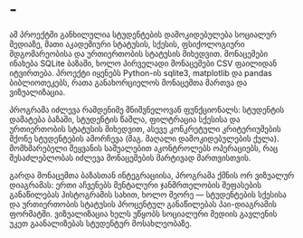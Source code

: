 # -
ამ პროექტში განხილულია სტუდენტების დამოკიდებულება სოციალურ მედიაზე, მათი აკადემიური სტატუსის, სქესის, ფსიქოლოგიური მდგომარეობისა და ურთიერთობის სტატუსის მიხედვით. მონაცემები ინახება SQLite ბაზაში, ხოლო პირველადი მონაცემები CSV ფაილიდან იტვირთება. პროექტი იყენებს Python-ის sqlite3, matplotlib და pandas ბიბლიოთეკებს, რათა განახორციელოს მონაცემთა მართვა და ვიზუალიზაცია.

პროგრამა იძლევა რამდენიმე მნიშვნელოვან ფუნქციონალს: სტუდენტის დამატება ბაზაში, სტუდენტის წაშლა, ფილტრაცია სქესისა და ურთიერთობის სტატუსის მიხედვით, ასევე კონკრეტული კრიტერიუმების მქონე სტუდენტების ამორჩევა (მაგ. მაღალი დამოკიდებულების ქულა). მომხმარებელი შეყვანის საშუალებით აკონტროლებს ოპერაციებს, რაც შესაძლებლობას იძლევა მონაცემების მარტივად მართვისთვის.

გარდა მონაცემთა ბაზასთან ინტეგრაციისა, პროგრამა ქმნის ორ ვიზუალურ დიაგრამას: ერთი აჩვენებს მენტალური ჯანმრთელობის შეფასების განაწილებას ჰისტოგრამის სახით, ხოლო მეორე — სტუდენტების სქესისა და ურთიერთობის სტატუსის პროცენტულ განაწილებას პაი-დიაგრამის ფორმატში. ვიზუალიზაცია ხელს უწყობს სოციალური მედიის გავლენის უკეთ გაანალიზებას სტუდენტურ მოსახლეობაზე.
